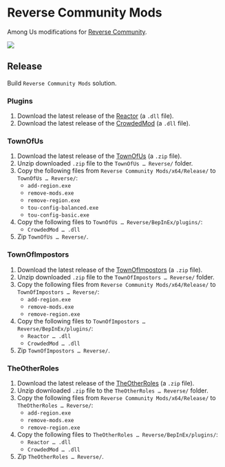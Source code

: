 # Reverse Community Mods
Among Us modifications for [Reverse Community](https://reverse.community).

![](https://raw.githubusercontent.com/Benio101/ReverseModPacks/resources/epic_reverse_logo.png)

## Release
Build `Reverse Community Mods` solution.

### Plugins
1. Download the latest release of the [Reactor](https://github.com/CrowdedMods/Reactor/releases/) (a `.dll` file).
1. Download the latest release of the [CrowdedMod](https://github.com/CrowdedMods/CrowdedMod/releases/) (a `.dll` file).

### TownOfUs
1. Download the latest release of the [TownOfUs](https://github.com/slushiegoose/Town-Of-Us/releases) (a `.zip` file).
1. Unzip downloaded `.zip` file to the `TownOfUs … Reverse/` folder.
1. Copy the following files from `Reverse Community Mods/x64/Release/` to `TownOfUs … Reverse/`:
   - `add-region.exe`
   - `remove-mods.exe`
   - `remove-region.exe`
   - `tou-config-balanced.exe`
   - `tou-config-basic.exe`
1. Copy the following files to `TownOfUs … Reverse/BepInEx/plugins/`:
   - `CrowdedMod … .dll`
1. Zip `TownOfUs … Reverse/`.

### TownOfImpostors
1. Download the latest release of the [TownOfImpostors](https://github.com/Town-of-Impostors/TownOfImpostors/releases) (a `.zip` file).
1. Unzip downloaded `.zip` file to the `TownOfImpostors … Reverse/` folder.
1. Copy the following files from `Reverse Community Mods/x64/Release/` to `TownOfImpostors … Reverse/`:
   - `add-region.exe`
   - `remove-mods.exe`
   - `remove-region.exe`
1. Copy the following files to `TownOfImpostors … Reverse/BepInEx/plugins/`:
   - `Reactor … .dll`
   - `CrowdedMod … .dll`
1. Zip `TownOfImpostors … Reverse/`.

### TheOtherRoles
1. Download the latest release of the [TheOtherRoles](https://github.com/Eisbison/TheOtherRoles/releases) (a `.zip` file).
1. Unzip downloaded `.zip` file to the `TheOtherRoles … Reverse/` folder.
1. Copy the following files from `Reverse Community Mods/x64/Release/` to `TheOtherRoles … Reverse/`:
   - `add-region.exe`
   - `remove-mods.exe`
   - `remove-region.exe`
1. Copy the following files to `TheOtherRoles … Reverse/BepInEx/plugins/`:
   - `Reactor … .dll`
   - `CrowdedMod … .dll`
1. Zip `TheOtherRoles … Reverse/`.
